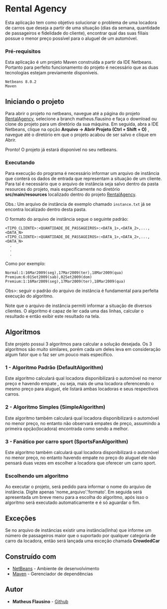 # Rental Agency

Esta aplicação tem como objetivo solucionar o problema de uma locadora de carros que deseja 
a partir de uma situação (dias da semana, quantidade de passageiros e fidelidade do cliente),
encontrar qual das suas filiais possue o menor preço possível para o aluguel de um automóvel. 

### Pré-requisitos

Esta aplicação é um projeto Maven construída a partir da IDE Netbeans.
Portanto para perfeito funcionamento do projeto é necessário que as duas tecnologias estejam previamente disponíveis.

```
Netbeans 8.0.2
Maven
```

## Iniciando o projeto

Para abrir o projeto no netbeans, navegue até a página do projeto [RentalAgency](https://github.com/MatheusdeAndradeFlausino/RentalAgency), selecione a branch
matheus.flausino e faça o download ou clone do projeto para um diretório da sua máquina. Em seguida, 
abra a IDE Netbeans, clique na opção **Arquivo -> Abrir Projeto (Ctrl + Shift + O)** , navegue até o diretório
em que o projeto acabou de ser salvo e clique em Abrir.

Pronto! O projeto já estará disponível no seu netbeans.

### Executando

Para execução do programa é necessário informar um arquivo de instância que conterá os dados de entrada
que representam a situação de um cliente. Para tal é necessário que o arquivo de instância seja salvo
dentro da pasta resources do projeto, mais especificamente no diretório **src/main/resources** localizado dentro do projeto [RentalAgency](https://github.com/MatheusdeAndradeFlausino/RentalAgency).

Obs.: Um arquivo de instância de exemplo chamado ```instance.txt``` já se encontra localizado dentro desta pasta.

O formato do arquivo de instância segue o seguinte padrão:

```
<TIPO_CLIENTE>:<QUANTIDADE_DE_PASSAGEIROS>:<DATA_1>,<DATA_2>,...,<DATA_N>
<TIPO_CLIENTE>:<QUANTIDADE_DE_PASSAGEIROS>:<DATA_1>,<DATA_2>,...,<DATA_N>
  .
  .
  .
```

Como por exemplo:

```
Normal:1:16Mar2009(seg),17Mar2009(ter),18Mar2009(qua)
Premium:6:01Set2009(sab),02Set2009(dom)
Premium:1:16Mar2009(seg),17Mar2009(ter),18Mar2009(qua)
```

Obs>: seguir o padrão do arquivo de instância é fundamental para perfeita execução do algoritmo.

Note que o arquivo de instância permiti informar a situação de diversos clientes. O algoritmo é capaz
de ler cada uma das linhas, calcular o resultado e então exibir este resultado na tela.

## Algoritmos

Este projeto possui 3 algoritmos para calcular a solução desejada. Os 3 algoritmos são muito similares,
porém cada um deles leva em consideração algum fator que o faz ser um pouco mais específico.

### 1 - Algoritmo Padrão (DefaultAlgorithm)

Este algoritmo calculará qual locadora disponibilizará o automóvel no menor preço e havendo empate
, ou seja, mais de uma locadora oferencendo o mesmo preço para aluguel, ele listará ambas locadoras
e seus respectivos carros.

### 2 - Algoritmo Simples (SimpleAlgorithm)

Este algoritmo também calculará qual locadora disponibilizará o automóvel no menor preço, no entanto
não observará empates de preço, assumindo a primeira opção(locadora) encontrada como sendo a melhor.

### 3 - Fanático por carro sport (SportsFanAlgorithm)

Este algoritmo também calculará qual locadora disponibilizará o automóvel no menor preço, no entanto
havendo empate no preço do aluguel ele não pensará duas vezes em escolher a locadora que oferecer um carro sport.

### Escolhendo um algoritmo
Ao executar o projeto, será pedido para informar o nome do arquivo de instância. Digite apenas 'nome_arquivo'.'formato'.
Em seguida será apresentada um breve menu para a escolha do algoritmo, após isso o algoritmo será executado automaticamente e é só aguardar o fim.


## Exceções
Se no arquivo de instâncias existir uma instância(linha) que informe um número de passageiros
maior que o suportado por qualquer categoria de carro da locadora, então será lançada uma exceção
chamada **CrowdedCar**

## Construído com

* [NetBeans](https://netbeans.org/) - Ambiente de desenvolvimento
* [Maven](https://maven.apache.org/) - Gerenciador de dependências

## Autor

* **Matheus Flausino** - [Github](https://github.com/matheusdeandradeflausino)